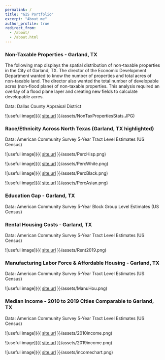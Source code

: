 ```yaml
---
permalink: /
title: "GIS Portfolio"
excerpt: "About me"
author_profile: true
redirect_from: 
  - /about/
  - /about.html
---
```

### Non-Taxable Properties - Garland, TX

The following map displays the spatial distribution of non-taxable properties in the City of Garland, TX. The director of the Economic Development Department wanted to know the number of properties and total acres of non-taxable land. The director also wanted the total number of developable acres (non-flood plane) of non-taxable properties. This analysis required an overlay of a flood plane layer and creating new fields to calculate developable acres. 

Data: Dallas County Appraisal District

![useful image]({{ [site.url](https://ajbalcazar.github.io) }}/assets/NonTaxPropertiesStats.JPG)

### Race/Ethnicity Across North Texas (Garland, TX highlighted)

Data: American Community Survey 5-Year Tract Level Estimates (US Census)

![useful image]({{ [site.url](https://ajbalcazar.github.io) }}/assets/PercHisp.png)

![useful image]({{ [site.url](https://ajbalcazar.github.io) }}/assets/PercWhite.png)

![useful image]({{ [site.url](https://ajbalcazar.github.io) }}/assets/PercBlack.png)

![useful image]({{ [site.url](https://ajbalcazar.github.io) }}/assets/PercAsian.png)

### Education Gap - Garland, TX

Data: American Community Survey 5-Year Block Group Level Estimates (US Census)



### Rental Housing Costs - Garland, TX

Data: American Community Survey 5-Year Tract Level Estimates (US Census)

![useful image]({{ [site.url](https://ajbalcazar.github.io) }}/assets/Rent2019.png)

### Manufacturing Labor Force & Affordable Housing - Garland, TX

Data: American Community Survey 5-Year Tract Level Estimates (US Census)

![useful image]({{ [site.url](https://ajbalcazar.github.io) }}/assets/ManuHou.png)

### Median Income - 2010 to 2019 Cities Comparable to Garland, TX

Data: American Community Survey 5-Year Tract Level Estimates (US Census)

![useful image]({{ [site.url](https://ajbalcazar.github.io) }}/assets/2010income.png)

![useful image]({{ [site.url](https://ajbalcazar.github.io) }}/assets/2019income.png)

![useful image]({{ [site.url](https://ajbalcazar.github.io) }}/assets/incomechart.png)





